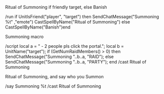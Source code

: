 Ritual of Summoning if friendly target, else Banish

/run if UnitIsFriend("player", "target") then SendChatMessage("Summoning %t" ,"emote") CastSpellByName("Ritual of Summoning") else CastSpellByName("Banish")end

 

Summoning macro

/script local a = " - 2 people pls click the portal."; local b = UnitName("target"); if (GetNumRaidMembers() > 0) then SendChatMessage("Summoning "..b..a, "RAID"); else SendChatMessage("Summoning "..b..a, "PARTY"); end
/cast Ritual of Summoning

 

Ritual of Summoning, and say who you Summon

/say Summoning %t
/cast Ritual of Summoning